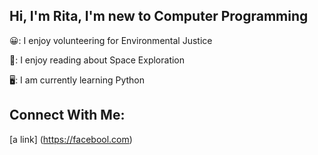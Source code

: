 ## Hi, I'm Rita, I'm new to Computer Programming
😀: I enjoy volunteering for Environmental Justice

🚀: I enjoy reading about Space Exploration

🖥️: I am currently learning Python 
		
		
## Connect With Me:
[a link] (https://facebool.com)


